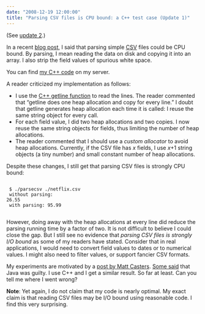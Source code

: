 ```yaml
---
date: "2008-12-19 12:00:00"
title: "Parsing CSV files is CPU bound: a C++ test case (Update 1)"
---
```




(See [update 2](/lemire/blog/2008/12/19/parsing-csv-files-is-cpu-bound-a-c-test-case-update-2/).)

In a recent [blog post](/lemire/blog/2008/12/16/parsing-csv-files-is-cpu-bound-a-c-test-case/), I said that parsing simple [CSV](https://en.wikipedia.org/wiki/Comma-separated_values) files could be CPU bound. By parsing, I mean reading the data on disk and copying it into an array. I also strip the field values of spurious white space.

You can find [my C++ code](https://lemire.me/parsecsv/parsecsv.zip) on my server.

A reader criticized my implementation as follows:

- I use the [C++ getline function](http://www.cplusplus.com/reference/string/string/getline/) to read the lines. The reader commented that &ldquo;getline does one heap allocation and copy for every line.&rdquo; I doubt that getline generates heap allocation each time it is called: I reuse the same string object for every call.
- For each field value, I did two heap allocations and two copies. I now reuse the same string objects for fields, thus limiting the number of heap allocations.
- The reader commented that I should use a <em>custom allocator</em> to avoid heap allocations. Currently, if the CSV file has _x_ fields, I use <em>x</em>+1 string objects (a tiny number) and small constant number of heap allocations.

Despite these changes, I still get that parsing CSV files is strongly CPU bound:

<code><br/>
$ ./parsecsv ./netflix.csv<br/>
without parsing: 26.55<br/>
with parsing: 95.99<br/>
</code>

However, doing away with the heap allocations at every line did reduce the parsing running time by a factor of two. It is not difficult to believe I could close the gap. But I still see no evidence that <em>parsing CSV files is strongly I/O bound</em> as some of my readers have stated. Consider that in real applications, I would need to convert field values to dates or to numerical values. I might also need to filter values, or support fancier CSV formats.

My experiments are motivated by a [post by Matt Casters](http://www.ibridge.be/?p=150). [Some said](/lemire/blog/2008/12/08/parsing-text-files-is-cpu-bound/) that Java was guilty. I use C++ and I get a similar result. So far at least. Can you tell me where I went wrong?

__Note__: Yet again, I do not claim that my code is nearly optimal. My exact claim is that reading CSV files may be I/O bound using reasonable code. I find this very surprising.

